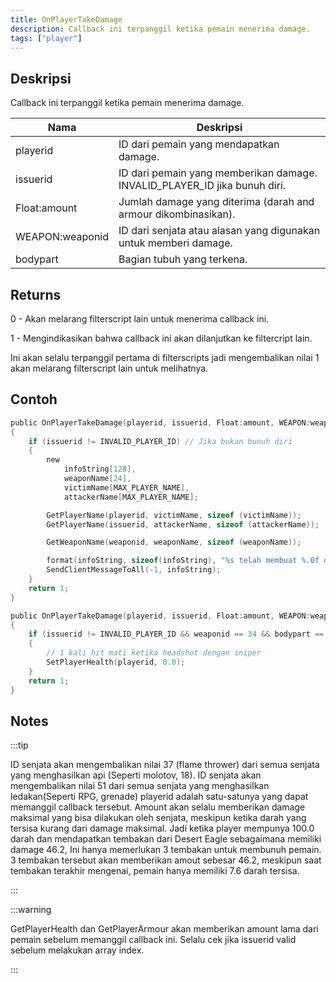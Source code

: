 ```yaml
---
title: OnPlayerTakeDamage
description: Callback ini terpanggil ketika pemain menerima damage.
tags: ["player"]
---
```


## Deskripsi

Callback ini terpanggil ketika pemain menerima damage.

| Nama            | Deskripsi                                                                                                                         |
|-----------------|-----------------------------------------------------------------------------------------------------------------------------------|
| playerid        | ID dari pemain yang mendapatkan damage.                                                                                           |
| issuerid        | ID dari pemain yang memberikan damage. INVALID_PLAYER_ID jika bunuh diri.                                                         |
| Float:amount    | Jumlah damage yang diterima (darah and armour dikombinasikan).                                                                    |
| WEAPON:weaponid | ID dari senjata atau alasan yang digunakan untuk memberi damage.                                                                  |
| bodypart        | Bagian tubuh yang terkena. |

## Returns

0 - Akan melarang filterscript lain untuk menerima callback ini.

1 - Mengindikasikan bahwa callback ini akan dilanjutkan ke filtercript lain.

Ini akan selalu terpanggil pertama di filterscripts jadi mengembalikan nilai 1 akan melarang filterscript lain untuk melihatnya.

## Contoh

```c
public OnPlayerTakeDamage(playerid, issuerid, Float:amount, WEAPON:weaponid, bodypart)
{
    if (issuerid != INVALID_PLAYER_ID) // Jika bukan bunuh diri
    {
        new
            infoString[128],
            weaponName[24],
            victimName[MAX_PLAYER_NAME],
            attackerName[MAX_PLAYER_NAME];

        GetPlayerName(playerid, victimName, sizeof (victimName));
        GetPlayerName(issuerid, attackerName, sizeof (attackerName));

        GetWeaponName(weaponid, weaponName, sizeof (weaponName));

        format(infoString, sizeof(infoString), "%s telah membuat %.0f damage kepada %s, senjata: %s, bodypart: %d", attackerName, amount, victimName, weaponName, bodypart);
        SendClientMessageToAll(-1, infoString);
    }
    return 1;
}
```

```c
public OnPlayerTakeDamage(playerid, issuerid, Float:amount, WEAPON:weaponid, bodypart)
{
    if (issuerid != INVALID_PLAYER_ID && weaponid == 34 && bodypart == 9)
    {
        // 1 kali hit mati ketika headshot dengan sniper
        SetPlayerHealth(playerid, 0.0);
    }
    return 1;
}
```

## Notes

:::tip

ID senjata akan mengembalikan nilai 37 (flame thrower) dari semua senjata yang menghasilkan api (Seperti molotov, 18). ID senjata akan mengembalikan nilai 51 dari semua senjata yang menghasilkan ledakan(Seperti RPG, grenade) playerid adalah satu-satunya yang dapat memanggil callback tersebut. Amount akan selalu memberikan damage maksimal yang bisa dilakukan oleh senjata, meskipun ketika darah yang tersisa kurang dari damage maksimal. Jadi ketika player mempunya 100.0 darah dan mendapatkan tembakan dari Desert Eagle sebagaimana memiliki damage 46.2, Ini hanya memerlukan 3 tembakan untuk membunuh pemain. 3 tembakan tersebut akan memberikan amout sebesar 46.2, meskipun saat tembakan terakhir mengenai, pemain hanya memiliki 7.6 darah tersisa.

:::

:::warning

GetPlayerHealth dan GetPlayerArmour akan memberikan amount lama dari pemain sebelum memanggil callback ini. Selalu cek jika issuerid valid sebelum melakukan array index.

:::
